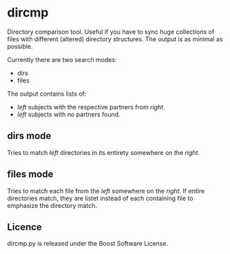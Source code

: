 # dircmp

Directory comparison tool. Useful if you have to sync huge collections of files with different (altered) directory structures. The output is as minimal as possible.

Currently there are two search modes:
* dirs
* files

The output contains lists of:
* _left_ subjects with the respective partners from _right_. 
* _left_ subjects with no partners found.

## dirs mode

Tries to match _left_ directories in its entirety somewhere on the _right_.

## files mode

Tries to match each file from the _left_ somewhere on the _right_.
If entire directories match, they are listet instead of each containing file
to emphasize the directory match.

## Licence

dircmp.py is released under the Boost Software License.